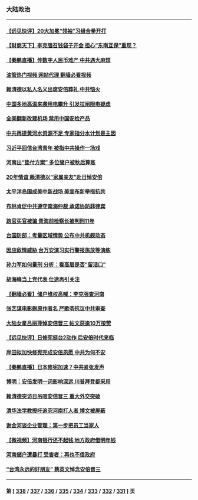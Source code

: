 ### 大陆政治
---
#### [【远见快评】20大加冕“领袖”习组合拳开打](../../pages/ncid277/n13779419.md?07130845) 
#### [【财商天下】李克强召钱袋子开会 担心“东南互保”重现？](../../pages/ncid277/n13779421.md?07130845) 
#### [【秦鹏直播】传数字人民币难产 中共遇大麻烦](../../pages/ncid277/n13779496.md?07130845) 
#### [油管热门视频 网站代理 翻墙必看视频](http://209.222.30.114:81/youtube.html?07130845)
#### [赖清德以私人名义出席安倍葬礼 中共恼火](../../pages/ncid277/n13779158.md?07130845) 
#### [中国多地高温来袭用电攀升 引发拉闸限电疑虑](../../pages/ncid277/n13779376.md?07130845) 
#### [全美翻新改建机场 禁用中国安检产品](../../pages/ncid277/n13779356.md?07130845) 
#### [中共再提黄河水资源不足 专家指分水计划是主因](../../pages/ncid277/n13779370.md?07130845) 
#### [习近平回信台湾青年 被指中共操作一场戏](../../pages/ncid277/n13779271.md?07130845) 
#### [河南出“垫付方案” 多位储户被秋后算账](../../pages/ncid277/n13779371.md?07130845) 
#### [20年情谊 赖清德以“家属亲友”赴日悼安倍](../../pages/ncid277/n13779274.md?07130845) 
#### [太平洋岛国成美中新战场 美宣布新举措抗共](../../pages/ncid277/n13779327.md?07130845) 
#### [布林肯促中共遵守南海仲裁 承诺协防菲律宾](../../pages/ncid277/n13779175.md?07130845) 
#### [跑官买官被骗 青海前检察长被判刑11年](../../pages/ncid277/n13779142.md?07130845) 
#### [台国防部：考量区域情势 公布中共机舰动态](../../pages/ncid277/n13779004.md?07130845) 
#### [因应敌情威胁 台万安演习实行警报施放等演练](../../pages/ncid277/n13778950.md?07130845) 
#### [孙力军如何量刑 分析：看高层是否“留活口”](../../pages/ncid277/n13778952.md?07130845) 
#### [胡海峰当上党代表 仕途再引关注](../../pages/ncid277/n13778853.md?07130845) 
#### [【翻墙必看】储户维权高喊：李克强查河南](../../pages/ncid277/n13778849.md?07130845) 
#### [张艺谋电影删原作者名 严歌苓抗议中共审查](../../pages/ncid277/n13778767.md?07130845) 
#### [大陆女星吕丽萍悼安倍晋三 帖文获逾10万按赞](../../pages/ncid277/n13778721.md?07130845) 
#### [【远见快评】日修宪挺台2动作 后安倍时代来临](../../pages/ncid277/n13778757.md?07130845) 
#### [岸田拟加快修宪完成安倍夙愿 中共为何不安](../../pages/ncid277/n13778731.md?07130845) 
#### [【秦鹏直播】日本修宪加速？中共紧张发声](../../pages/ncid277/n13778609.md?07130845) 
#### [博明：安倍发明一词影响深远 川普拜登都采用](../../pages/ncid277/n13778667.md?07130845) 
#### [赖清德突访日吊唁安倍晋三 重大外交突破](../../pages/ncid277/n13778710.md?07130845) 
#### [清华法学教授吁追究河南打人者 博文被屏蔽](../../pages/ncid277/n13778693.md?07130845) 
#### [谢金河谈企业管理：第一步把员工当家人](../../pages/ncid277/n13778483.md?07130845) 
#### [【微视频】河南银行还不起钱 地方政府借明年钱](../../pages/ncid277/n13778575.md?07130845) 
#### [河南储户遭暴打 受害者：再也不信政府](../../pages/ncid277/n13778457.md?07130845) 
#### [“台湾永远的好朋友” 蔡英文悼念安倍晋三](../../pages/ncid277/n13778354.md?07130845) 

---
#### 第 [ [338](./338.md?07130845) / [337](./337.md?07130845) / [336](./336.md?07130845) / [335](./335.md?07130845) / [334](./334.md?07130845) / [333](./333.md?07130845) / [332](./332.md?07130845) / [331](./331.md?07130845) ] 页
